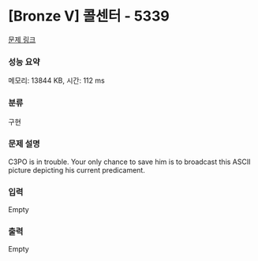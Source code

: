 # [Bronze V] 콜센터 - 5339 

[문제 링크](https://www.acmicpc.net/problem/5339) 

### 성능 요약

메모리: 13844 KB, 시간: 112 ms

### 분류

구현

### 문제 설명

<p>C3PO is in trouble. Your only chance to save him is to broadcast this ASCII picture depicting his current predicament.</p>

### 입력 

 Empty

### 출력 

 Empty

